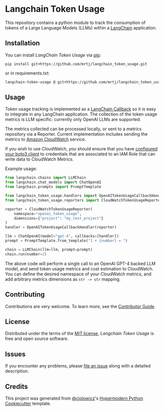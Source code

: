# Langchain Token Usage

This repository contains a python module to track the consumption of tokens of a Large Language Models (LLMs) within a [LangChain](https://github.com/langchain-ai/langchain) application.

## Installation

You can install _LangChain Token Usage_ via [pip]:

```shell
pip install git+https://github.com/mrtj/langchain_token_usage.git
```

or in requirements.txt:

```txt
langchain-token-usage @ git+https://github.com/mrtj/langchain_token_usage.git
```

## Usage

Token usage tracking is implemented as a [LangChain Callback](https://python.langchain.com/docs/modules/callbacks/) so it is easy to integrate in any LangChain application. The collection of the token usage metrics is LLM specific: currently only OpenAI LLMs are supported.

The metrics collected can be processed locally, or sent to a metrics repository via a Reporter. Current implementation includes sending the metrics to [Amazon CloudWatch](https://aws.amazon.com/cloudwatch/) service.

If you wish to use CloudWatch, you should ensure that you have [configured your boto3 client](https://boto3.amazonaws.com/v1/documentation/api/latest/guide/configuration.html) to credentials that are associated to an IAM Role that can write data to CloudWatch Metrics.

Example usage:

```python
from langchain.chains import LLMChain
from langchain.chat_models import ChatOpenAI
from langchain.prompts import PromptTemplate

from langchain_token_usage.handlers import OpenAITokenUsageCallbackHandler
from langchain_token_usage.reporters import CloudWatchTokenUsageReporter

reporter = CloudWatchTokenUsageReporter(
    namespace="openai_token_usage",
    dimensions={"project": "my_test_project"}
)
handler = OpenAITokenUsageCallbackHandler(reporter)

llm = ChatOpenAI(model="gpt-4", callbacks=[handler])
prompt = PromptTemplate.from_template("1 + {number} = ")

chain = LLMChain(llm=llm, prompt=prompt)
chain.run(number=2)
```

The above code will perform a single call to an OpenAI GPT-4 backed LLM model, and send token usage metrics and cost estimation to CloudWatch. You can define the desired namespace of your CloudWatch metrics, and add arbitrary metrics dimensions as `str -> str` mapping.

## Contributing

Contributions are very welcome.
To learn more, see the [Contributor Guide].

## License

Distributed under the terms of the [MIT license][license],
_Langchain Token Usage_ is free and open source software.

## Issues

If you encounter any problems,
please [file an issue] along with a detailed description.

## Credits

This project was generated from [@cjolowicz]'s [Hypermodern Python Cookiecutter] template.

[@cjolowicz]: https://github.com/cjolowicz
[pypi]: https://pypi.org/
[hypermodern python cookiecutter]: https://github.com/cjolowicz/cookiecutter-hypermodern-python
[file an issue]: https://github.com/mrtj/langchain-token-usage/issues
[pip]: https://pip.pypa.io/

<!-- github-only -->

[license]: https://github.com/mrtj/langchain-token-usage/blob/main/LICENSE
[contributor guide]: https://github.com/mrtj/langchain-token-usage/blob/main/CONTRIBUTING.md
